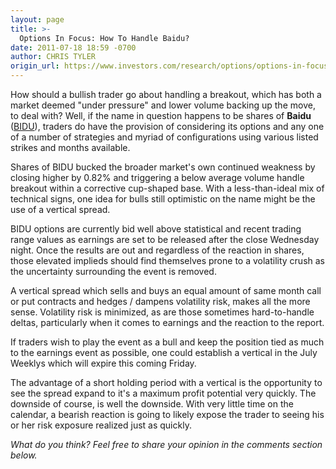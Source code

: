 ```yaml
---
layout: page
title: >-
  Options In Focus: How To Handle Baidu?
date: 2011-07-18 18:59 -0700
author: CHRIS TYLER
origin_url: https://www.investors.com/research/options/options-in-focus-how-to-handle-baidu/
---
```






How should a bullish trader go about handling a breakout, which has both a market deemed "under pressure" and lower volume backing up the move, to deal with? Well, if the name in question happens to be shares of **Baidu** ([BIDU](https://research.investors.com/quote.aspx?symbol=BIDU)), traders do have the provision of considering its options and any one of a number of strategies and myriad of configurations using various listed strikes and months available. 

  

Shares of BIDU bucked the broader market's own continued weakness by closing higher by 0.82% and triggering a below average volume handle breakout within a corrective cup-shaped base. With a less-than-ideal mix of technical signs, one idea for bulls still optimistic on the name might be the use of a vertical spread. 

  

BIDU options are currently bid well above statistical and recent trading range values as earnings are set to be released after the close Wednesday night. Once the results are out and regardless of the reaction in shares, those elevated implieds should find themselves prone to a volatility crush as the uncertainty surrounding the event is removed. 

  

A vertical spread which sells and buys an equal amount of same month call or put contracts and hedges / dampens volatility risk, makes all the more sense. Volatility risk is minimized, as are those sometimes hard-to-handle deltas, particularly when it comes to earnings and the reaction to the report. 

  

If traders wish to play the event as a bull and keep the position tied as much to the earnings event as possible, one could establish a vertical in the July Weeklys which will expire this coming Friday. 

  

The advantage of a short holding period with a vertical is the opportunity to see the spread expand to it's a maximum profit potential very quickly. The downside of course, is well the downside. With very little time on the calendar, a bearish reaction is going to likely expose the trader to seeing his or her risk exposure realized just as quickly.

  

*What do you think? Feel free to share your opinion in the comments section below.*




